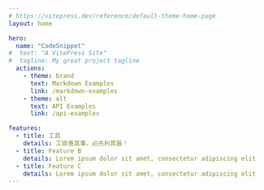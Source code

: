 ```yaml
---
# https://vitepress.dev/reference/default-theme-home-page
layout: home

hero:
  name: "CodeSnippet"
#  text: "A VitePress Site"
#  tagline: My great project tagline
  actions:
    - theme: brand
      text: Markdown Examples
      link: /markdown-examples
    - theme: alt
      text: API Examples
      link: /api-examples

features:
  - title: 工具
    details: 工欲善其事，必先利其器！
  - title: Feature B
    details: Lorem ipsum dolor sit amet, consectetur adipiscing elit
  - title: Feature C
    details: Lorem ipsum dolor sit amet, consectetur adipiscing elit
---
```


